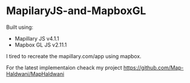 # MapilaryJS-and-MapboxGL

Built using: 
- Mapillary JS v4.1.1
- Mapbox GL JS v2.11.1

I tired to recreate the mapillary.com/app using mapbox. 

For the latest implementaion cheack my project https://github.com/Map-Haldwani/MapHaldwani
